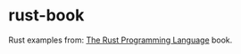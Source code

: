 # rust-book
Rust examples from: [The Rust Programming Language](https://doc.rust-lang.org/stable/book/2018-edition/index.html) book.
